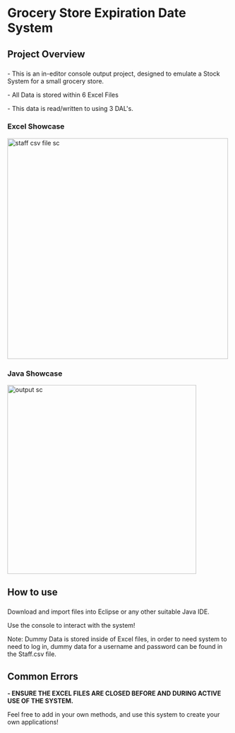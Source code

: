 <h1 align="left">Grocery Store Expiration Date System</h1>

###

<h2 align="left">Project Overview</h2>

###

<p align="left">- This is an in-editor console output project, designed to emulate a Stock System for a small grocery store.</p>
<p align="left">- All Data is stored within 6 Excel Files</p>
<p align="left">- This data is read/written to using 3 DAL's.</p>


###

<h3>Excel Showcase</h3>
<img width="500" alt="staff csv file sc" src="https://github.com/user-attachments/assets/7c6943a7-8536-40df-b1c6-d94200a298cb">


<h3>Java Showcase</h3>
<img width="428" alt="output sc" src="https://github.com/user-attachments/assets/e533340b-cba8-447c-88ce-f17f767d5ac6">



###

<h2 align="left">How to use</h2>

###

<p align="left">Download and import files into Eclipse or any other suitable Java IDE.</p>
<p align="left">Use the console to interact with the system!</p>
<p align="left">Note: Dummy Data is stored inside of Excel files, in order to need system to need to log in, dummy data for a username and password can be found in the Staff.csv file.</p>


###

<h2>Common Errors</h2>
<p><b>- ENSURE THE EXCEL FILES ARE CLOSED BEFORE AND DURING ACTIVE USE OF THE SYSTEM.</b></p>

<p align="left">Feel free to add in your own methods, and use this system to create your own applications!</p>
